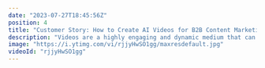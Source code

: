 ```yaml
---
date: "2023-07-27T18:45:56Z"
position: 4
title: "Customer Story: How to Create AI Videos for B2B Content Marketing"
description: "Videos are a highly engaging and dynamic medium that can effectively capture and retain the attention of B2B audiences—allowing businesses to convey complex information visually appealing and concisely, making it easier for customers to understand their products or services. They also help build trust, as B2B purchases often involve significant investments and long-term commitments. Video marketing enables companies to showcase their expertise, demonstrate their products in action, and provide customer testimonials, which help build trust and credibility with potential buyers.\nHeyGen is a b2b solution that allows customers to create AI videos at scale. Fast and affordable, saving your team time and money. No camera, no crew, no problem.\n\nThe webinar will be a live interview where our CEO and Co-Founder, Josh Xu, will discuss a customer success story with Tim Benniks, who created an Avatar Lite using HeyGen AI technology, became a brand ambassador, and developed a b2b marketing strategy for his company.     \n\nTake advantage of this exciting and informative live and interactive webinar. We will also be giving a five-minute credit to attendees to start creating AI videos at scale. Join us and discover the power of HeyGen AI.\n\nWhen: Thursday, July 27, 11:00 am PST/ 2:00 pm EST"
image: "https://i.ytimg.com/vi/rjjyHwSO1gg/maxresdefault.jpg"
videoId: "rjjyHwSO1gg"
---
```


